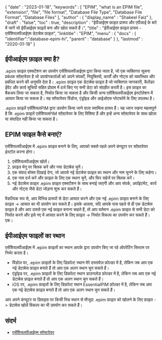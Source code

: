 {
  "date" : "2023-01-18",
  "keywords" : [ "EPIM", "what is an EPIM file", "extension", "file", "file format", "Database File Type", "Database File Format", "Database Files" ],
  "author" : {
    "display_name" : "Shakeel Faiz"
},
  "draft" : "false",
  "toc" : true,
  "description" : "ईपीआईएम फ़ाइल प्रारूप और एपीआई के बारे में जानें जो ईपीआईएम फाइलें बना और खोल सकते हैं।",
  "title" : "ईपीआईएम फ़ाइल प्रारूप - एसेंशियलपीआईएम डेटाबेस फ़ाइल",
  "linktitle" : "EPIM",
  "menu" : {
    "docs" : {
      "identifier":"database-epim-hi",
      "parent" : "database"
}
},
  "lastmod" : "2020-01-18"
}

## ईपीआईएम फ़ाइल क्या है?

.epim फ़ाइल एक्सटेंशन का उपयोग एसेंशियलपीआईएम द्वारा किया जाता है, जो एक व्यक्तिगत सूचना प्रबंधक सॉफ़्टवेयर है जो उपयोगकर्ताओं को अपने संपर्कों, नियुक्तियों, कार्यों और नोट्स को व्यवस्थित और प्रबंधित करने की अनुमति देता है। .epim फ़ाइल एक डेटाबेस फ़ाइल है जो व्यक्तिगत जानकारी, कैलेंडर ईवेंट और कार्य सूचियों सहित प्रोग्राम में दर्ज किए गए सभी डेटा को संग्रहीत करती है। इस फ़ाइल का बैकअप लिया जा सकता है, निर्यात किया जा सकता है और किसी अन्य एसेंशियलपीआईएम इंस्टॉलेशन में आयात किया जा सकता है। यह सॉफ्टवेयर विंडोज, एंड्रॉइड और आईओएस प्लेटफॉर्म के लिए उपलब्ध है।

.epim फ़ाइलें एसेंशियलPIM द्वारा उपयोग किया जाने वाला स्वामित्व प्रारूप हैं। यह ध्यान रखना महत्वपूर्ण है कि .epim फ़ाइलें एसेंशियलPIM सॉफ़्टवेयर के लिए विशिष्ट हैं और इन्हें अन्य सॉफ़्टवेयर के साथ खोला या संपादित नहीं किया जा सकता है।

## EPIM फाइल कैसे बनाएं?

एसेंशियलपीआईएम में .epim फ़ाइल बनाने के लिए, आपको सबसे पहले अपने कंप्यूटर पर सॉफ़्टवेयर इंस्टॉल करना होगा।

1. एसेंशियलपीआईएम खोलें।
2. फ़ाइल मेनू पर क्लिक करें और नया डेटाबेस चुनें।
3. एक संवाद बॉक्स दिखाई देगा, जो आपसे नई डेटाबेस फ़ाइल का स्थान और नाम चुनने के लिए कहेगा।
4. एक नाम दर्ज करें और फ़ाइल के लिए एक स्थान चुनें, और फिर सहेजें पर क्लिक करें।
5. नई डेटाबेस फ़ाइल .epim फ़ाइल एक्सटेंशन के साथ बनाई जाएगी और आप संपर्क, अपॉइंटमेंट, कार्य और नोट्स जैसे डेटा जोड़ना शुरू कर सकते हैं।

वैकल्पिक रूप से, आप विभिन्न प्रारूपों से डेटा आयात करने और एक नई .epim फ़ाइल बनाने के लिए फ़ाइल -> आयात का भी उपयोग कर सकते हैं। इसके अलावा, यदि आपके पास पहले से ही एक डेटाबेस फ़ाइल है और आप उससे एक नई फ़ाइल बनाना चाहते हैं, तो आप वर्तमान .epim फ़ाइल से सभी डेटा को निर्यात करने और इसे नए में आयात करने के लिए फ़ाइल -> निर्यात विकल्प का उपयोग कर सकते हैं। एक।

## ईपीआईएम फाइलों का स्थान

एसेंशियलपीआईएम में .epim फ़ाइलों का स्थान आपके द्वारा उपयोग किए जा रहे ऑपरेटिंग सिस्टम पर निर्भर करता है।

- विंडोज़ पर, .epim फ़ाइलों के लिए डिफ़ॉल्ट स्थान मेरे दस्तावेज़ फ़ोल्डर में है, लेकिन जब आप एक नई डेटाबेस फ़ाइल बनाते हैं तो आप एक अलग स्थान चुन सकते हैं।
- एंड्रॉइड पर, .epim फ़ाइलों के लिए डिफ़ॉल्ट स्थान डाउनलोड फ़ोल्डर में है, लेकिन जब आप एक नई डेटाबेस फ़ाइल बनाते हैं तो आप एक अलग स्थान चुन सकते हैं।
- iOS पर, .epim फ़ाइलों के लिए डिफ़ॉल्ट स्थान EssentialPIM फ़ोल्डर में है, लेकिन जब आप एक नई डेटाबेस फ़ाइल बनाते हैं तो आप एक अलग स्थान चुन सकते हैं।

आप अपने कंप्यूटर या डिवाइस पर किसी भिन्न स्थान से मौजूदा .epim फ़ाइल को खोलने के लिए फ़ाइल -> डेटाबेस खोलें विकल्प का भी उपयोग कर सकते हैं।

## संदर्भ
* [एसेंशियलपीआईएम सॉफ्टवेयर](https://www.essentialpim.com/features)


